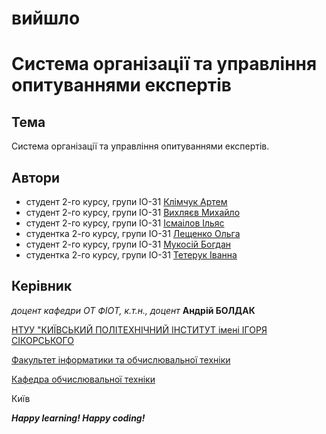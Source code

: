 # вийшло
# Система організації та управління опитуваннями експертів

## Тема
Система організації та управління опитуваннями експертів.

## Автори
- студент 2-го курсу, групи ІО-31 [Клімчук Артем](https://t.me/L1SARD)
- студент 2-го курсу, групи ІО-31 [Вихляєв Михайло](https://t.me/Smert_moskaliam)
- студент 2-го курсу, групи ІО-31 [Ісмаілов Ільяс](https://t.me/Mojorno)
- студентка 2-го курсу, групи ІО-31 [Лещенко Ольга](https://t.me/ll_sun_flower_ll)
- студент 2-го курсу, групи ІО-31 [Мукосій Богдан](https://t.me/lllovecats)
- студентка 2-го курсу, групи ІО-31 [Тетерук Іванна](https://t.me/ivansype)

## Керівник

*доцент кафедри ОТ ФІОТ, к.т.н., доцент*<span padding-right:5em></span> **Андрій БОЛДАК** 

[НТУУ "КИЇВСЬКИЙ ПОЛІТЕХНІЧНИЙ ІНСТИТУТ імені ІГОРЯ СІКОРСЬКОГО](https://kpi.ua/)

[Факультет інформатики та обчислювальної техніки](https://fiot.kpi.ua/)

[Кафедра обчислювальної техніки](https://comsys.kpi.ua/)

Київ


***Happy learning! Happy coding!*** 
